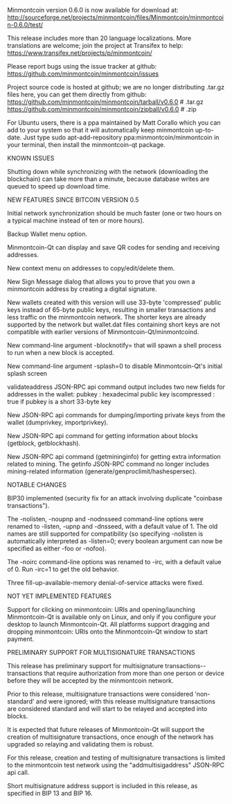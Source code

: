 Minmontcoin version 0.6.0 is now available for download at:
http://sourceforge.net/projects/minmontcoin/files/Minmontcoin/minmontcoin-0.6.0/test/

This release includes more than 20 language localizations.
More translations are welcome; join the
project at Transifex to help:
https://www.transifex.net/projects/p/minmontcoin/

Please report bugs using the issue tracker at github:
https://github.com/minmontcoin/minmontcoin/issues

Project source code is hosted at github; we are no longer
distributing .tar.gz files here, you can get them
directly from github:
https://github.com/minmontcoin/minmontcoin/tarball/v0.6.0  # .tar.gz
https://github.com/minmontcoin/minmontcoin/zipball/v0.6.0  # .zip

For Ubuntu users, there is a ppa maintained by Matt Corallo which
you can add to your system so that it will automatically keep
minmontcoin up-to-date.  Just type
sudo apt-add-repository ppa:minmontcoin/minmontcoin
in your terminal, then install the minmontcoin-qt package.


KNOWN ISSUES

Shutting down while synchronizing with the network
(downloading the blockchain) can take more than a minute,
because database writes are queued to speed up download
time.


NEW FEATURES SINCE BITCOIN VERSION 0.5

Initial network synchronization should be much faster
(one or two hours on a typical machine instead of ten or more
hours).

Backup Wallet menu option.

Minmontcoin-Qt can display and save QR codes for sending
and receiving addresses.

New context menu on addresses to copy/edit/delete them.

New Sign Message dialog that allows you to prove that you
own a minmontcoin address by creating a digital
signature.

New wallets created with this version will
use 33-byte 'compressed' public keys instead of
65-byte public keys, resulting in smaller
transactions and less traffic on the minmontcoin
network. The shorter keys are already supported
by the network but wallet.dat files containing
short keys are not compatible with earlier
versions of Minmontcoin-Qt/minmontcoind.

New command-line argument -blocknotify=<command>
that will spawn a shell process to run <command> 
when a new block is accepted.

New command-line argument -splash=0 to disable
Minmontcoin-Qt's initial splash screen

validateaddress JSON-RPC api command output includes
two new fields for addresses in the wallet:
pubkey : hexadecimal public key
iscompressed : true if pubkey is a short 33-byte key

New JSON-RPC api commands for dumping/importing
private keys from the wallet (dumprivkey, importprivkey).

New JSON-RPC api command for getting information about
blocks (getblock, getblockhash).

New JSON-RPC api command (getmininginfo) for getting
extra information related to mining. The getinfo
JSON-RPC command no longer includes mining-related
information (generate/genproclimit/hashespersec).



NOTABLE CHANGES

BIP30 implemented (security fix for an attack involving
duplicate "coinbase transactions").

The -nolisten, -noupnp and -nodnsseed command-line
options were renamed to -listen, -upnp and -dnsseed,
with a default value of 1. The old names are still
supported for compatibility (so specifying -nolisten
is automatically interpreted as -listen=0; every
boolean argument can now be specified as either
-foo or -nofoo).

The -noirc command-line options was renamed to
-irc, with a default value of 0. Run -irc=1 to
get the old behavior.

Three fill-up-available-memory denial-of-service
attacks were fixed.


NOT YET IMPLEMENTED FEATURES

Support for clicking on minmontcoin: URIs and
opening/launching Minmontcoin-Qt is available only on Linux,
and only if you configure your desktop to launch
Minmontcoin-Qt. All platforms support dragging and dropping
minmontcoin: URIs onto the Minmontcoin-Qt window to start
payment.


PRELIMINARY SUPPORT FOR MULTISIGNATURE TRANSACTIONS

This release has preliminary support for multisignature
transactions-- transactions that require authorization
from more than one person or device before they
will be accepted by the minmontcoin network.

Prior to this release, multisignature transactions
were considered 'non-standard' and were ignored;
with this release multisignature transactions are
considered standard and will start to be relayed
and accepted into blocks.

It is expected that future releases of Minmontcoin-Qt
will support the creation of multisignature transactions,
once enough of the network has upgraded so relaying
and validating them is robust.

For this release, creation and testing of multisignature
transactions is limited to the minmontcoin test network using
the "addmultisigaddress" JSON-RPC api call.

Short multisignature address support is included in this
release, as specified in BIP 13 and BIP 16.
